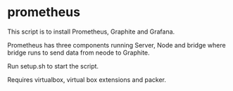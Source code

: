 # prometheus
This script is to install Prometheus, Graphite and Grafana.

Prometheus has three components running Server, Node and bridge where bridge runs to send data from neode to Graphite.

Run setup.sh to start the script.

Requires virtualbox, virtual box extensions and packer.
